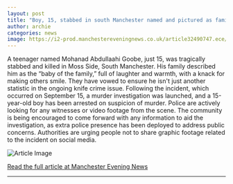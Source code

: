 ```yaml
---
layout: post
title: "Boy, 15, stabbed in south Manchester named and pictured as family pay heartbreaking tribute"
author: archie
categories: news
image: https://i2-prod.manchestereveningnews.co.uk/article32490747.ece/ALTERNATES/s1200/2_MohanadJPG.jpg
---
```

A teenager named Mohanad Abdullaahi Goobe, just 15, was tragically stabbed and killed in Moss Side, South Manchester. His family described him as the “baby of the family,” full of laughter and warmth, with a knack for making others smile. They have vowed to ensure he isn't just another statistic in the ongoing knife crime issue. Following the incident, which occurred on September 15, a murder investigation was launched, and a 15-year-old boy has been arrested on suspicion of murder. Police are actively looking for any witnesses or video footage from the scene. The community is being encouraged to come forward with any information to aid the investigation, as extra police presence has been deployed to address public concerns. Authorities are urging people not to share graphic footage related to the incident on social media.

![Article Image](https://i2-prod.manchestereveningnews.co.uk/article32490747.ece/ALTERNATES/s1200/2_MohanadJPG.jpg)

[Read the full article at Manchester Evening News](https://www.manchestereveningnews.co.uk/news/greater-manchester-news/boy-15-stabbed-south-manchester-32490760)

---
